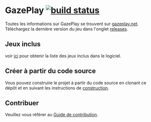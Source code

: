 # GazePlay [![build status](https://secure.travis-ci.org/GazePlay/GazePlay.png)](http://travis-ci.org/GazePlay/GazePlay)<!-- [![codecov](https://codecov.io/gh/schwabdidier/GazePlay/branch/master/graph/badge.svg)](https://codecov.io/gh/schwabdidier/GazePlay)-->
Toutes les informations sur GazePlay se trouvent sur [gazeplay.net](http://gazeplay.net/fr). Téléchargez la dernière version du jeu dans l'onglet [releases](https://github.com/GazePlay/GazePlay/releases).
## Jeux inclus
voir [ici](Games-fra.md) pour obtenir la liste des jeux inclus dans le logiciel.
## Créer à partir du code source
Vous pouvez construire le projet à partir du code source en clonant ce dépôt et en suivant les instructions de [construction](BUILD.MD).
## Contribuer
Veuillez vous référer au [Guide de contribution](CONTRIBUER.MD).
